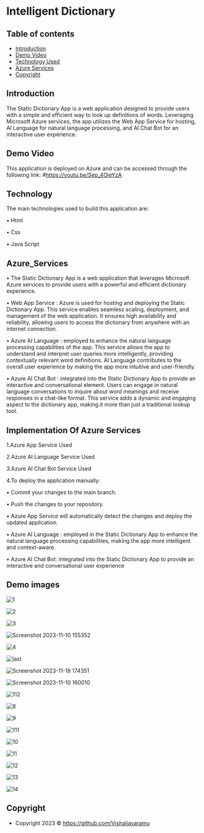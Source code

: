 # Intelligent Dictionary 

## Table of contents

- [Introduction](#introduction)
- [Demo Video](#DemoVideo)
- [Technology Used](#technology)
- [Azure Services](#Azure_Services)
- [Copyright](#Copyright)

## Introduction

The Static Dictionary App is a web application designed to provide users with a simple and efficient way to look up definitions of words. Leveraging Microsoft Azure services, the app utilizes the Web App Service for hosting, AI Language for natural language processing, and AI Chat Bot for an interactive user experience.



## Demo Video 

This application is deployed on Azure and can be accessed through the following link:  #https://youtu.be/Sep_4OieYzA


## Technology

The main technologies used to build this application are:

•	Html

•	Css

•	Java Script


## Azure_Services
•	The Static Dictionary App is a web application that leverages Microsoft Azure services to provide users with a powerful and efficient dictionary experience.

•	Web App Service : Azure is used for hosting and deploying the Static Dictionary App. This service enables seamless scaling, deployment, and management of the web application. It ensures high availability and reliability, allowing users to access the dictionary from anywhere with an internet connection.


•	Azure AI Language :  employed to enhance the natural language processing capabilities of the app. This service allows the app to understand and interpret user queries more intelligently, providing contextually relevant word definitions. AI Language contributes to the overall user experience by making the app more intuitive and user-friendly.

•	Azure AI Chat Bot : integrated into the Static Dictionary App to provide an interactive and conversational element. Users can engage in natural language conversations to inquire about word meanings and receive responses in a chat-like format. This service adds a dynamic and engaging aspect to the dictionary app, making it more than just a traditional lookup tool.

## Implementation Of Azure Services

1.Azure App Service Used

2.Azure AI Language Service Used

3.Azure AI Chat Bot Service Used

4.To deploy the application manually:

•	Commit your changes to the main branch.

•	Push the changes to your repository.

•	Azure App Service will automatically detect the changes and deploy the updated application.

•	Azure AI Language : employed in the Static Dictionary App to enhance the natural language processing capabilities, making the app more intelligent and context-aware.

• Azure  AI Chat Bot: integrated into the Static Dictionary App to provide an interactive and conversational user experience


## Demo images

![1](https://github.com/Vishaljayaramu/Dictionary/assets/144142247/788c9734-17de-4b75-a313-343bec809d90)

![2](https://github.com/Vishaljayaramu/Dictionary/assets/144142247/4ccd7bab-4cda-48cc-bd68-d55df6fa06b9)

![3](https://github.com/Vishaljayaramu/Dictionary/assets/144142247/661cbdbb-c3db-4f9d-a148-fc4de547ed99)

![Screenshot 2023-11-10 155352](https://github.com/Vishaljayaramu/Dictionary/assets/144142247/69a091fd-757d-438a-9311-4ba54702b34b)

![4](https://github.com/Vishalj.com/Vishaljayaramu/Dictionary/assets/144142247/204d4f9a-4d4c-4712-818c-941f47088957)

![last](https://github.com/Vishaljayaramu/Dictionary/assets/144142247/9c9f07b2-25f9-42e5-abb2-6afa6cb5cfa7)

![Screenshot 2023-11-18 174351](https://github.com/Vishaljayaramu/Dictionary/assets/144142247/a8ab5f41-06a7-468b-b79c-d10868deee18)

![Screenshot 2023-11-10 160010](https://github.com/Vishaljayaramu/Dictionary/assets/144142247/1ef3d393-4898-4a67-adbd-55981a86ca86)

![112](https://github.com/Vishaljayaramu/Dictionary/assets/144142247/414c28bf-8322-4d2e-b218-8fbf582d933f)

![8](https://github.com/Vishaljayaramu/Dictionary/assets/144142247/dcb2258a-6758-42f4-90cb-482eb4701db1)

![9](https://github.com/Vishaljayaramu/Dictionary/assets/144142247/05682c4e-fada-4d7e-b456-73c88bfbf959)

![111](https://github.com/Vishaljayaramu/Dictionary/assets/144142247/3875dd08-da3a-48f6-8ed1-1abb24481d0f)

![10](https://github.com/Vishaljayaramu/Dictionary/assets/144142247/7a2f29d7-cfaa-4808-8f6b-105e55b2d76a)

![11](https://github.com/Vishaljayaramu/Dictionary/assets/144142247/9af88af5-169b-4078-ac7a-e79d28cbd82e)

![12](https://github.com/Vishaljayaramu/Dictionary/assets/144142247/c64ed65f-3d61-4f67-82cb-d29eca729d1d)

![13](https://github.com/Vishaljayaramu/Dictionary/assets/144142247/340988a5-e93e-4395-b609-46949ca65973)

![14](https://github.com/Vishaljayaramu/Dictionary/assets/144142247/c75c5509-f519-49c3-ae6b-04ed51aeceb4)

## Copyright

- Copyright 2023 ©  https://github.com/Vishaljayaramu
